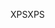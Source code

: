 <span data-ttu-id="92f7e-101">XPS</span><span class="sxs-lookup"><span data-stu-id="92f7e-101">XPS</span></span>